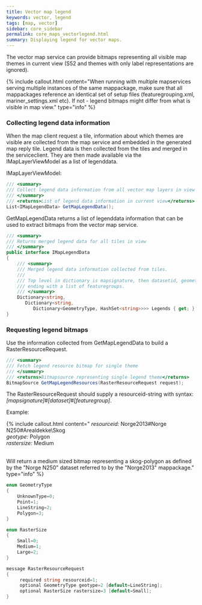 ```yaml
---
title: Vector map legend
keywords: vector, legend
tags: [map, vector]
sidebar: core_sidebar
permalink: core_maps_vectorlegend.html
summary: Displaying legend for vector maps.
---
```


The vector map service can provide bitmaps representing all visible map themes in current view (S52 and themes with only label representations are ignored).

{% include callout.html content="When running with multiple mapservices serving multiple instances of the same mappackage, make sure that all mappackages reference an identical set of setup files (featuregrouping.xml, mariner_settings.xml etc). If not - legend bitmaps might differ from what is visible in map view." type="info" %}

### Collecting legend data information

When the map client request a tile, information about which themes are visible are collected from the map service and embedded in the generated map reply tile. Legend data is then collected from the tiles and merged in the serviceclient. They are then made available via the IMapLayerViewModel as a list of legenddata.

IMapLayerViewModel:

```csharp
/// <summary>
/// Collect legend data information from all vector map layers in view
/// </summary>
/// <returns>List of legend data information in current view</returns>       
List<IMapLegendData> GetMapLegendData();
```

GetMapLegendData returns a list of legenddata information that can be used to extract bitmaps from the vector map service.

```csharp
/// <summary>
/// Returns merged legend data for all tiles in view
/// </summary>
public interface IMapLegendData
{
    /// <summary>
    /// Merged legend data information collected from tiles.
    ///
    /// Top level in dictionary is mapsignature, then datasetid, geometry type and 
    /// ending with a list of featuregroups.
    /// </summary>
    Dictionary<string, 
       Dictionary<string, 
          Dictionary<GeometryType, HashSet<string>>>> Legends { get; } 
}
```

### Requesting legend bitmaps

Use the information collected from GetMapLegendData to build a RasterResourceRequest. 

```csharp
/// <summary>
/// Fetch legend resource bitmap for single theme
/// </summary>
/// <returns>Bitmapsource representing single legend theme</returns>
BitmapSource GetMapLegendResources(RasterResourceRequest request);
```

The RasterResourceRequest should supply a resourceid-string with syntax: <br/> *[mapsignature]*#*[dataset]*#*[featuregroup]*.

Example:

{% include callout.html content="
*resourceid:* Norge2013#Norge N250#Arealdekke\Skog <br/>
*geotype:* Polygon <br/>
*rastersize:* Medium <br/><br/>

Will return a medium sized bitmap representing a skog-polygon as defined by the \"Norge N250\" dataset referred to by the \"Norge2013\" mappackage." type="info" %}

```csharp
enum GeometryType
{
	UnknownType=0; 
	Point=1;
	LineString=2; 
	Polygon=3;
}

enum RasterSize
{
	Small=0;
	Medium=1;
	Large=2;
}

message RasterResourceRequest
{
     required string resourceid=1;
     optional GeometryType geotype=2 [default=LineString];
     optional RasterSize rastersize=3 [default=Small];
}
```

